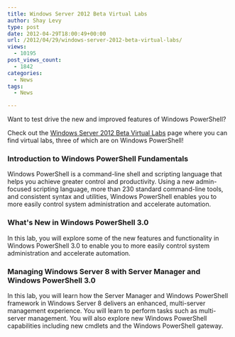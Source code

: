 ```yaml
---
title: Windows Server 2012 Beta Virtual Labs
author: Shay Levy
type: post
date: 2012-04-29T18:00:49+00:00
url: /2012/04/29/windows-server-2012-beta-virtual-labs/
views:
  - 10195
post_views_count:
  - 1842
categories:
  - News
tags:
  - News

---
```

Want to test drive the new and improved features of Windows PowerShell?

Check out the [Windows Server 2012 Beta Virtual Labs][1] page where you can find virtual labs, three of which are on Windows PowerShell!

### Introduction to Windows PowerShell Fundamentals

Windows PowerShell is a command-line shell and scripting language that helps you achieve greater control and productivity. Using a new admin-focused scripting language, more than 230 standard command-line tools, and consistent syntax and utilities, Windows PowerShell enables you to more easily control system administration and accelerate automation.

### What's New in Windows PowerShell 3.0

In this lab, you will explore some of the new features and functionality in Windows PowerShell 3.0 to enable you to more easily control system administration and accelerate automation.

### Managing Windows Server 8 with Server Manager and Windows PowerShell 3.0

In this lab, you will learn how the Server Manager and Windows PowerShell framework in Windows Server 8 delivers an enhanced, multi-server management experience. You will learn to perform tasks such as multi-server management. You will also explore new Windows PowerShell capabilities including new cmdlets and the Windows PowerShell gateway.

[1]: http://technet.microsoft.com/en-us/windowsserver/hh968267.aspx
[2]: http://go.microsoft.com/?linkid=9806467
[3]: http://go.microsoft.com/?linkid=9806470
[4]: http://go.microsoft.com/?linkid=9806469